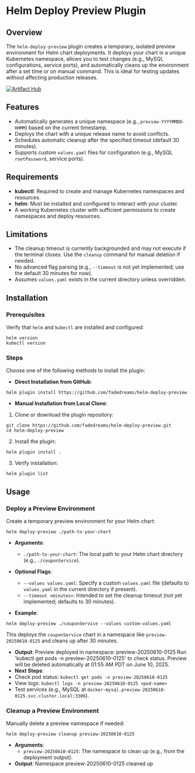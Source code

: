 # Helm Deploy Preview Plugin

## Overview
The `helm-deploy-preview` plugin creates a temporary, isolated preview environment for Helm chart deployments. It deploys your chart in a unique Kubernetes namespace, allows you to test changes (e.g., MySQL configurations, service ports), and automatically cleans up the environment after a set time or on manual command. This is ideal for testing updates without affecting production releases.

[![Artifact Hub](https://img.shields.io/endpoint?url=https://artifacthub.io/badge/repository/deploy-preview)](https://artifacthub.io/packages/search?repo=deploy-preview)

## Features
- Automatically generates a unique namespace (e.g., `preview-YYYYMMDD-HHMM`) based on the current timestamp.
- Deploys the chart with a unique release name to avoid conflicts.
- Schedules automatic cleanup after the specified timeout (default 30 minutes).
- Supports custom `values.yaml` files for configuration (e.g., MySQL `rootPassword`, service ports).

## Requirements
- **kubectl**: Required to create and manage Kubernetes namespaces and resources.
- **helm**: Must be installed and configured to interact with your cluster.
- A working Kubernetes cluster with sufficient permissions to create namespaces and deploy resources.

## Limitations
- The cleanup timeout is currently backgrounded and may not execute if the terminal closes. Use the `cleanup` command for manual deletion if needed.
- No advanced flag parsing (e.g., `--timeout` is not yet implemented; use the default 30 minutes for now).
- Assumes `values.yaml` exists in the current directory unless overridden.

## Installation

### Prerequisites
Verify that `helm` and `kubectl` are installed and configured:
```
helm version
kubectl version
```
### Steps
Choose one of the following methods to install the plugin:
- **Direct Installation from GitHub**:
```
helm plugin install https://github.com/fadedreams/helm-deploy-preview
```
- **Manual Installation from Local Clone**:

1. Clone or download the plugin repository:
```
git clone https://github.com/fadedreams/helm-deploy-preview.git
cd helm-deploy-preview
```
2. Install the plugin:
```
helm plugin install .
```
3. Verify installation:
```
helm plugin list
```

## Usage

### Deploy a Preview Environment
Create a temporary preview environment for your Helm chart:
```
helm deploy-preview ./path-to-your-chart
```
- **Arguments**:
  - `./path-to-your-chart`: The local path to your Helm chart directory (e.g., `./couponService`).
- **Optional Flags**:
  - `--values values.yaml`: Specify a custom `values.yaml` file (defaults to `values.yaml` in the current directory if present).
  - `--timeout <minutes>`: Intended to set the cleanup timeout (not yet implemented; defaults to 30 minutes).

- **Example**:
```
helm deploy-preview ./couponService --values custom-values.yaml
```
This deploys the `couponService` chart in a namespace like `preview-20250610-0125` and cleans up after 30 minutes.

- **Output**:
Preview deployed in namespace: preview-20250610-0125
Run 'kubectl get pods -n preview-20250610-0125' to check status.
Preview will be deleted automatically at 01:55 AM PDT on June 10, 2025.
- **Next Steps**:
- Check pod status: `kubectl get pods -n preview-20250610-0125`
- View logs: `kubectl logs -n preview-20250610-0125 <pod-name>`
- Test services (e.g., MySQL at `docker-mysql.preview-20250610-0125.svc.cluster.local:3306`).

### Cleanup a Preview Environment
Manually delete a preview namespace if needed:
```
helm deploy-preview cleanup preview-20250610-0125
```
- **Arguments**:
  - `preview-20250610-0125`: The namespace to clean up (e.g., from the deployment output).
- **Output**:
Namespace preview-20250610-0125 cleaned up
